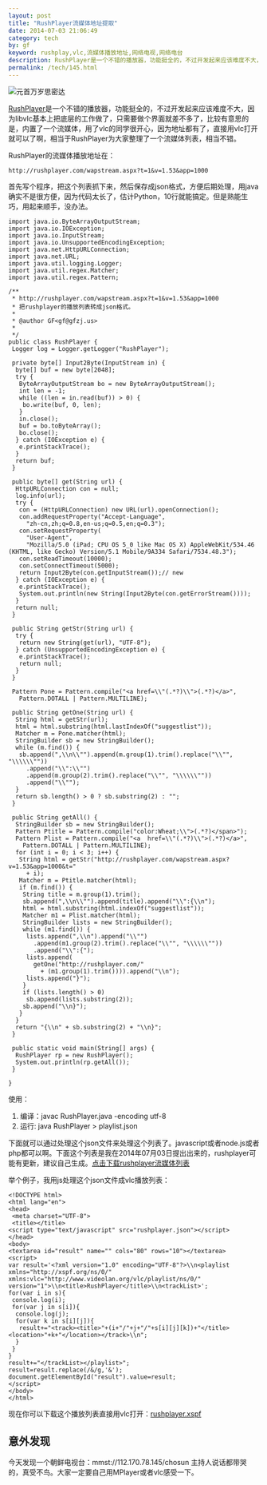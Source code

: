```yaml
---
layout: post
title: "RushPlayer流媒体地址提取"
date: 2014-07-03 21:06:49
category: tech
by: gf
keyword: rushplay,vlc,流媒体播放地址,网络电视,网络电台
description: RushPlayer是一个不错的播放器，功能挺全的，不过开发起来应该难度不大，因为libvlc基本上把底层的工作做了，只需要做个界面就差不多了，比较有意思的是，内置了一个流媒体，用了vlc的同
permalink: /tech/145.html
---
```

![元首万岁思密达][c5006725817bce353f665bc70c5b4c59.jpg]

[RushPlayer][]是一个不错的播放器，功能挺全的，不过开发起来应该难度不大，因为libvlc基本上把底层的工作做了，只需要做个界面就差不多了，比较有意思的是，内置了一个流媒体，用了vlc的同学很开心，因为地址都有了，直接用vlc打开就可以了啊，相当于RushPlayer为大家整理了一个流媒体列表，相当不错。

RushPlayer的流媒体播放地址在：

``````````
http://rushplayer.com/wapstream.aspx?t=1&v=1.53&app=1000
``````````

首先写个程序，把这个列表抓下来，然后保存成json格式，方便后期处理，用java确实不是很方便，因为代码太长了，估计Python，10行就能搞定。但是熟能生巧，用起来顺手，没办法。

``````````
import java.io.ByteArrayOutputStream;
import java.io.IOException;
import java.io.InputStream;
import java.io.UnsupportedEncodingException;
import java.net.HttpURLConnection;
import java.net.URL;
import java.util.logging.Logger;
import java.util.regex.Matcher;
import java.util.regex.Pattern;

/**
 * http://rushplayer.com/wapstream.aspx?t=1&v=1.53&app=1000
 * 把rushplayer的播放列表转成json格式。
 * 
 * @author GF<gf@gfzj.us>
 *
 */
public class RushPlayer {
 Logger log = Logger.getLogger("RushPlayer");

 private byte[] Input2Byte(InputStream in) {
  byte[] buf = new byte[2048];
  try {
   ByteArrayOutputStream bo = new ByteArrayOutputStream();
   int len = -1;
   while ((len = in.read(buf)) > 0) {
    bo.write(buf, 0, len);
   }
   in.close();
   buf = bo.toByteArray();
   bo.close();
  } catch (IOException e) {
   e.printStackTrace();
  }
  return buf;
 }

 public byte[] get(String url) {
  HttpURLConnection con = null;
  log.info(url);
  try {
   con = (HttpURLConnection) new URL(url).openConnection();
   con.addRequestProperty("Accept-Language",
     "zh-cn,zh;q=0.8,en-us;q=0.5,en;q=0.3");
   con.setRequestProperty(
     "User-Agent",
     "Mozilla/5.0 (iPad; CPU OS 5_0 like Mac OS X) AppleWebKit/534.46 (KHTML, like Gecko) Version/5.1 Mobile/9A334 Safari/7534.48.3");
   con.setReadTimeout(10000);
   con.setConnectTimeout(5000);
   return Input2Byte(con.getInputStream());// new
  } catch (IOException e) {
   e.printStackTrace();
   System.out.println(new String(Input2Byte(con.getErrorStream())));
  }
  return null;
 }

 public String getStr(String url) {
  try {
   return new String(get(url), "UTF-8");
  } catch (UnsupportedEncodingException e) {
   e.printStackTrace();
   return null;
  }
 }

 Pattern Pone = Pattern.compile("<a href=\\"(.*?)\\">(.*?)</a>",
   Pattern.DOTALL | Pattern.MULTILINE);

 public String getOne(String url) {
  String html = getStr(url);
  html = html.substring(html.lastIndexOf("suggestlist"));
  Matcher m = Pone.matcher(html);
  StringBuilder sb = new StringBuilder();
  while (m.find()) {
   sb.append(",\\n\\"").append(m.group(1).trim().replace("\\"", "\\\\\\""))
     .append("\\":\\"")
     .append(m.group(2).trim().replace("\\"", "\\\\\\""))
     .append("\\"");
  }
  return sb.length() > 0 ? sb.substring(2) : "";
 }

 public String getAll() {
  StringBuilder sb = new StringBuilder();
  Pattern Ptitle = Pattern.compile("color:Wheat;\\">(.*?)</span>");
  Pattern Plist = Pattern.compile("<a  href=\\"(.*?)\\">(.*?)</a>",
    Pattern.DOTALL | Pattern.MULTILINE);
  for (int i = 0; i < 3; i++) {
   String html = getStr("http://rushplayer.com/wapstream.aspx?v=1.53&app=1000&t="
     + i);
   Matcher m = Ptitle.matcher(html);
   if (m.find()) {
    String title = m.group(1).trim();
    sb.append(",\\n\\"").append(title).append("\\":{\\n");
    html = html.substring(html.indexOf("suggestlist"));
    Matcher m1 = Plist.matcher(html);
    StringBuilder lists = new StringBuilder();
    while (m1.find()) {
     lists.append(",\\n").append("\\"")
       .append(m1.group(2).trim().replace("\\"", "\\\\\\""))
       .append("\\":{");
     lists.append(
       getOne("http://rushplayer.com/"
         + (m1.group(1).trim()))).append("\\n");
     lists.append("}");
    }
    if (lists.length() > 0)
     sb.append(lists.substring(2));
    sb.append("\\n}");
   }
  }
  return "{\\n" + sb.substring(2) + "\\n}";
 }

 public static void main(String[] args) {
  RushPlayer rp = new RushPlayer();
  System.out.println(rp.getAll());
 }

}
``````````

使用：

1.  编译：javac RushPlayer.java -encoding utf-8
2.  运行: java RushPlayer > playlist.json

下面就可以通过处理这个json文件来处理这个列表了。javascript或者node.js或者php都可以啊。下面这个列表是我在2014年07月03日提出出来的，rushplayer可能有更新，建议自己生成。[点击下载rushplayer流媒体列表][rushplayer]

举个例子，我用js处理这个json文件成vlc播放列表：

``````````
<!DOCTYPE html>
<html lang="en">
<head>
 <meta charset="UTF-8">
 <title></title>
<script type="text/javascript" src="rushplayer.json"></script>
</head>
<body>
<textarea id="result" name="" cols="80" rows="10"></textarea>
<script>
var result='<?xml version="1.0" encoding="UTF-8"?>\\n<playlist xmlns="http://xspf.org/ns/0/" xmlns:vlc="http://www.videolan.org/vlc/playlist/ns/0/" version="1">\\n<title>RushPlayer</title>\\n<trackList>';
for(var i in s){
 console.log(i);
 for(var j in s[i]){
  console.log(j);
  for(var k in s[i][j]){
   result+="<track><title>"+(i+"/"+j+"/"+s[i][j][k])+"</title><location>"+k+"</location></track>\\n";
  }
 }
}
result+="</trackList></playlist>";
result=result.replace(/&/g,'&');
document.getElementById("result").value=result;
</script> 
</body>
</html>
``````````

现在你可以下载这个播放列表直接用vlc打开：[rushplayer.xspf][]

## 意外发现 ##

今天发现一个朝鲜电视台：mmst://112.170.78.145/chosun 主持人说话都带哭的，真受不鸟。大家一定要自己用MPlayer或者vlc感受一下。


[c5006725817bce353f665bc70c5b4c59.jpg]: http://www.gfzj.us/gfzjus_blog/tech/2014-10-22/c5006725817bce353f665bc70c5b4c59.jpg
[RushPlayer]: http://itunes.apple.com/cn/app/rushplayer/id452990487?mt=8
[rushplayer]: http://gfzj.us/wp-content/uploads/2014/07/rushplayer.json_.7z
[rushplayer.xspf]: http://gfzj.us/wp-content/uploads/2014/07/rushplayer.xspf_.7z